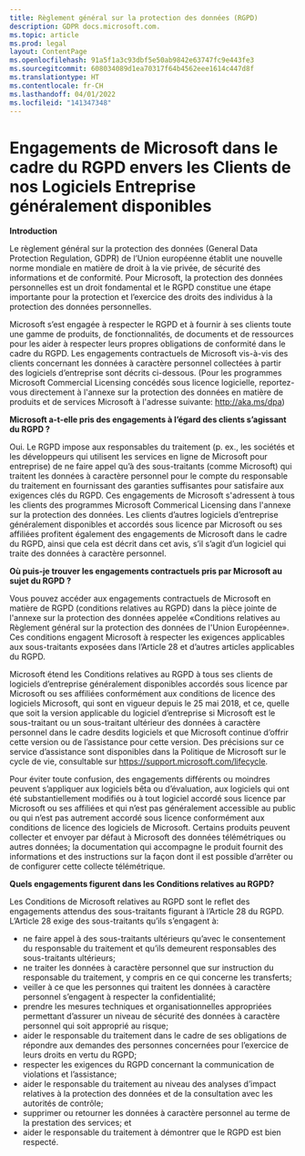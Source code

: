 ```yaml
---
title: Règlement général sur la protection des données (RGPD)
description: GDPR docs.microsoft.com.
ms.topic: article
ms.prod: legal
layout: ContentPage
ms.openlocfilehash: 91a5f1a3c93dbf5e50ab9842e63747fc9e443fe3
ms.sourcegitcommit: 608034089d1ea70317f64b4562eee1614c447d8f
ms.translationtype: HT
ms.contentlocale: fr-CH
ms.lasthandoff: 04/01/2022
ms.locfileid: "141347348"
---
```

# <a name="microsofts-gdpr-commitments-to-customers-of-our-generally-available-enterprise-software-products"></a>Engagements de Microsoft dans le cadre du RGPD envers les Clients de nos Logiciels Entreprise généralement disponibles

**Introduction**

Le règlement général sur la protection des données (General Data Protection Regulation, GDPR) de l’Union européenne établit une nouvelle norme mondiale en matière de droit à la vie privée, de sécurité des informations et de conformité. Pour Microsoft, la protection des données personnelles est un droit fondamental et le RGPD constitue une étape importante pour la protection et l’exercice des droits des individus à la protection des données personnelles.     

Microsoft s’est engagée à respecter le RGPD et à fournir à ses clients toute une gamme de produits, de fonctionnalités, de documents et de ressources pour les aider à respecter leurs propres obligations de conformité dans le cadre du RGPD. Les engagements contractuels de Microsoft vis-à-vis des clients concernant les données à caractère personnel collectées à partir des logiciels d’entreprise sont décrits ci-dessous. (Pour les programmes Microsoft Commercial Licensing concédés sous licence logicielle, reportez-vous directement à l'annexe sur la protection des données en matière de produits et de services Microsoft à l'adresse suivante: http://aka.ms/dpa)

**Microsoft a-t-elle pris des engagements à l’égard des clients s’agissant du RGPD ?**

Oui. Le RGPD impose aux responsables du traitement (p. ex., les sociétés et les développeurs qui utilisent les services en ligne de Microsoft pour entreprise) de ne faire appel qu’à des sous-traitants (comme Microsoft) qui traitent les données à caractère personnel pour le compte du responsable du traitement en fournissant des garanties suffisantes pour satisfaire aux exigences clés du RGPD. Ces engagements de Microsoft s'adressent à tous les clients des programmes Microsoft Commerical Licensing dans l'annexe sur la protection des données. Les clients d’autres logiciels d’entreprise généralement disponibles et accordés sous licence par Microsoft ou ses affiliées profitent également des engagements de Microsoft dans le cadre du RGPD, ainsi que cela est décrit dans cet avis, s’il s’agit d’un logiciel qui traite des données à caractère personnel.

**Où puis-je trouver les engagements contractuels pris par Microsoft au sujet du RGPD ?**

Vous pouvez accéder aux engagements contractuels de Microsoft en matière de RGPD (conditions relatives au RGPD) dans la pièce jointe de l'annexe sur la protection des données appelée «Conditions relatives au Règlement général sur la protection des données de l'Union Européenne». Ces conditions engagent Microsoft à respecter les exigences applicables aux sous-traitants exposées dans l’Article 28 et d’autres articles applicables du RGPD. 

Microsoft étend les Conditions relatives au RGPD à tous ses clients de logiciels d’entreprise généralement disponibles accordés sous licence par Microsoft ou ses affiliées conformément aux conditions de licence des logiciels Microsoft, qui sont en vigueur depuis le 25 mai 2018, et ce, quelle que soit la version applicable du logiciel d’entreprise si Microsoft est le sous-traitant ou un sous-traitant ultérieur des données à caractère personnel dans le cadre desdits logiciels et que Microsoft continue d’offrir cette version ou de l’assistance pour cette version. Des précisions sur ce service d’assistance sont disponibles dans la Politique de Microsoft sur le cycle de vie, consultable sur https://support.microsoft.com/lifecycle.

Pour éviter toute confusion, des engagements différents ou moindres peuvent s’appliquer aux logiciels bêta ou d’évaluation, aux logiciels qui ont été substantiellement modifiés ou à tout logiciel accordé sous licence par Microsoft ou ses affiliées et qui n’est pas généralement accessible au public ou qui n’est pas autrement accordé sous licence conformément aux conditions de licence des logiciels de Microsoft. Certains produits peuvent collecter et envoyer par défaut à Microsoft des données télémétriques ou autres données; la documentation qui accompagne le produit fournit des informations et des instructions sur la façon dont il est possible d’arrêter ou de configurer cette collecte télémétrique.

**Quels engagements figurent dans les Conditions relatives au RGPD?**

Les Conditions de Microsoft relatives au RGPD sont le reflet des engagements attendus des sous-traitants figurant à l’Article 28 du RGPD.  L’Article 28 exige des sous-traitants qu’ils s’engagent à:

-   ne faire appel à des sous-traitants ultérieurs qu’avec le consentement du responsable du traitement et qu’ils demeurent responsables des sous-traitants ultérieurs;
-   ne traiter les données à caractère personnel que sur instruction du responsable du traitement, y compris en ce qui concerne les transferts;
-   veiller à ce que les personnes qui traitent les données à caractère personnel s’engagent à respecter la confidentialité;
-   prendre les mesures techniques et organisationnelles appropriées permettant d’assurer un niveau de sécurité des données à caractère personnel qui soit approprié au risque;
-   aider le responsable du traitement dans le cadre de ses obligations de répondre aux demandes des personnes concernées pour l’exercice de leurs droits en vertu du RGPD;
-   respecter les exigences du RGPD concernant la communication de violations et l’assistance;
-   aider le responsable du traitement au niveau des analyses d’impact relatives à la protection des données et de la consultation avec les autorités de contrôle; 
-   supprimer ou retourner les données à caractère personnel au terme de la prestation des services; et
-   aider le responsable du traitement à démontrer que le RGPD est bien respecté.
